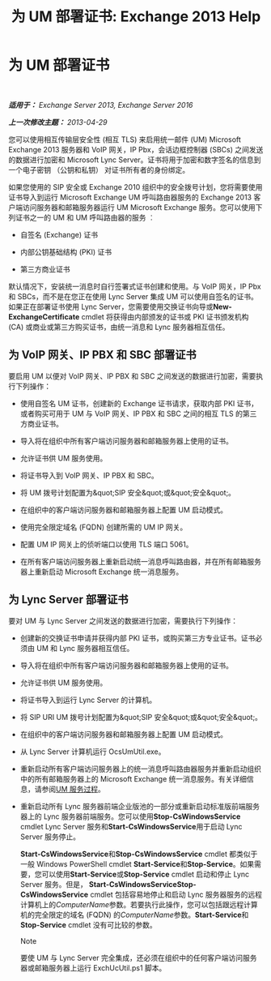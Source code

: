 ﻿---
title: '为 UM 部署证书: Exchange 2013 Help'
TOCTitle: 为 UM 部署证书
ms:assetid: 95658f6f-eac2-4674-90e7-f2d3f25c5242
ms:mtpsurl: https://technet.microsoft.com/zh-cn/library/Ee681661(v=EXCHG.150)
ms:contentKeyID: 52061538
ms.date: 05/21/2018
mtps_version: v=EXCHG.150
ms.translationtype: MT
---

# 为 UM 部署证书

 

_**适用于：** Exchange Server 2013, Exchange Server 2016_

_**上一次修改主题：** 2013-04-29_

您可以使用相互传输层安全性 (相互 TLS) 来启用统一邮件 (UM) Microsoft Exchange 2013 服务器和 VoIP 网关，IP Pbx，会话边框控制器 (SBCs) 之间发送的数据进行加密和 Microsoft Lync Server。证书将用于加密和数字签名的信息到一个电子密钥 （公钥和私钥） 对证书所有者的身份绑定。

如果您使用的 SIP 安全或 Exchange 2010 组织中的安全拨号计划，您将需要使用证书导入到运行 Microsoft Exchange UM 呼叫路由器服务的 Exchange 2013 客户端访问服务器和邮箱服务器运行 UM Microsoft Exchange 服务。您可以使用下列证书之一的 UM 和 UM 呼叫路由器的服务 ︰

  - 自签名 (Exchange) 证书

  - 内部公钥基础结构 (PKI) 证书

  - 第三方商业证书

默认情况下，安装统一消息时自行签署式证书创建和使用。与 VoIP 网关，IP Pbx 和 SBCs，而不是在您正在使用 Lync Server 集成 UM 可以使用自签名的证书。如果正在部署证书使用 Lync Server，您需要使用交换证书向导或**New-ExchangeCertificate** cmdlet 将获得由内部颁发的证书或 PKI 证书颁发机构 (CA) 或商业或第三方购买证书，由统一消息和 Lync 服务器相互信任。

## 为 VoIP 网关、IP PBX 和 SBC 部署证书

要启用 UM 以便对 VoIP 网关、IP PBX 和 SBC 之间发送的数据进行加密，需要执行下列操作：

  - 使用自签名 UM 证书，创建新的 Exchange 证书请求，获取内部 PKI 证书，或者购买可用于 UM 与 VoIP 网关、IP PBX 和 SBC 之间的相互 TLS 的第三方商业证书。

  - 导入将在组织中所有客户端访问服务器和邮箱服务器上使用的证书。

  - 允许证书供 UM 服务使用。

  - 将证书导入到 VoIP 网关、IP PBX 和 SBC。

  - 将 UM 拨号计划配置为\&quot;SIP 安全\&quot;或\&quot;安全\&quot;。

  - 在组织中的客户端访问服务器和邮箱服务器上配置 UM 启动模式。

  - 使用完全限定域名 (FQDN) 创建所需的 UM IP 网关。

  - 配置 UM IP 网关上的侦听端口以使用 TLS 端口 5061。

  - 在所有客户端访问服务器上重新启动统一消息呼叫路由器，并在所有邮箱服务器上重新启动 Microsoft Exchange 统一消息服务。

## 为 Lync Server 部署证书

要对 UM 与 Lync Server 之间发送的数据进行加密，需要执行下列操作：

  - 创建新的交换证书申请并获得内部 PKI 证书，或购买第三方专业证书。证书必须由 UM 和 Lync 服务器相互信任。

  - 导入将在组织中所有客户端访问服务器和邮箱服务器上使用的证书。

  - 允许证书供 UM 服务使用。

  - 将证书导入到运行 Lync Server 的计算机。

  - 将 SIP URI UM 拨号计划配置为\&quot;SIP 安全\&quot;或\&quot;安全\&quot;。

  - 在组织中的客户端访问服务器和邮箱服务器上配置 UM 启动模式。

  - 从 Lync Server 计算机运行 OcsUmUtil.exe。

  - 重新启动所有客户端访问服务器上的统一消息呼叫路由器服务并重新启动组织中的所有邮箱服务器上的 Microsoft Exchange 统一消息服务。有关详细信息，请参阅[UM 服务过程](um-services-procedures-exchange-2013-help.md)。

  - 重新启动所有 Lync 服务器前端企业版池的一部分或重新启动标准版前端服务器上的 Lync 服务器前端服务。您可以使用**Stop-CsWindowsService** cmdlet Lync Server 服务和**Start-CsWindowsService**用于启动 Lync Server 服务停止。
    
    **Start-CsWindowsService**和**Stop-CsWindowsService** cmdlet 都类似于一般 Windows PowerShell cmdlet **Start-Service**和**Stop-Service**。如果需要，您可以使用**Start-Service**或**Stop-Service** cmdlet 启动和停止 Lync Server 服务。但是， **Start-CsWindowsServiceStop-CsWindowsService** cmdlet 包括容易地停止和启动 Lync 服务器服务的远程计算机上的*ComputerName*参数。若要执行此操作，您可以包括跟远程计算机的完全限定的域名 (FQDN) 的*ComputerName*参数。**Start-Service**和**Stop-Service** cmdlet 没有可比较的参数。
    
    > [!NOTE]
    > 要使 UM 与 Lync Server 完全集成，还必须在组织中的任何客户端访问服务器或邮箱服务器上运行 ExchUcUtil.ps1 脚本。

